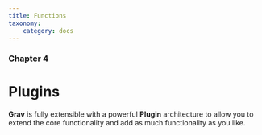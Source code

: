 ```yaml
---
title: Functions
taxonomy:
    category: docs
---
```


### Chapter 4

# Plugins

**Grav** is fully extensible with a powerful **Plugin** architecture to allow you to extend the core functionality and add as much functionality as you like.

